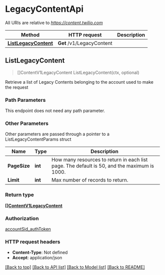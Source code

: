 # LegacyContentApi

All URIs are relative to *https://content.twilio.com*

Method | HTTP request | Description
------------- | ------------- | -------------
[**ListLegacyContent**](LegacyContentApi.md#ListLegacyContent) | **Get** /v1/LegacyContent | 



## ListLegacyContent

> []ContentV1LegacyContent ListLegacyContent(ctx, optional)



Retrieve a list of Legacy Contents belonging to the account used to make the request

### Path Parameters

This endpoint does not need any path parameter.

### Other Parameters

Other parameters are passed through a pointer to a ListLegacyContentParams struct


Name | Type | Description
------------- | ------------- | -------------
**PageSize** | **int** | How many resources to return in each list page. The default is 50, and the maximum is 1000.
**Limit** | **int** | Max number of records to return.

### Return type

[**[]ContentV1LegacyContent**](ContentV1LegacyContent.md)

### Authorization

[accountSid_authToken](../README.md#accountSid_authToken)

### HTTP request headers

- **Content-Type**: Not defined
- **Accept**: application/json

[[Back to top]](#) [[Back to API list]](../README.md#documentation-for-api-endpoints)
[[Back to Model list]](../README.md#documentation-for-models)
[[Back to README]](../README.md)

